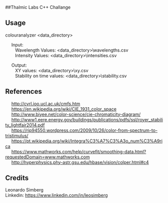 ##Thalmic Labs C++ Challange

## Usage
  colouranalyzer &lt;data_directory&gt;
  
&nbsp;&nbsp;&nbsp;&nbsp;&nbsp;Input:  
&nbsp;&nbsp;&nbsp;&nbsp;&nbsp;&nbsp;&nbsp;&nbsp;Wavelength Values: &lt;data_directory&gt;\wavelengths.csv  
&nbsp;&nbsp;&nbsp;&nbsp;&nbsp;&nbsp;&nbsp;&nbsp;Intensity Values: &lt;data_directory&gt;\intensities.csv  
  
&nbsp;&nbsp;&nbsp;&nbsp;&nbsp;Output:  
&nbsp;&nbsp;&nbsp;&nbsp;&nbsp;&nbsp;&nbsp;&nbsp;XY values: &lt;data_directory&gt;\xy.csv  
&nbsp;&nbsp;&nbsp;&nbsp;&nbsp;&nbsp;&nbsp;&nbsp;Stability on time values: &lt;data_directory&gt;\stability.csv  

## References
&nbsp;&nbsp;&nbsp;&nbsp;&nbsp;http://cvrl.ioo.ucl.ac.uk/cmfs.htm  
&nbsp;&nbsp;&nbsp;&nbsp;&nbsp;https://en.wikipedia.org/wiki/CIE_1931_color_space  
&nbsp;&nbsp;&nbsp;&nbsp;&nbsp;http://www.biyee.net/color-science/cie-chromaticity-diagram/  
&nbsp;&nbsp;&nbsp;&nbsp;&nbsp;http://www1.eere.energy.gov/buildings/publications/pdfs/ssl/royer_stability_lightfair2014.pdf  
&nbsp;&nbsp;&nbsp;&nbsp;&nbsp;https://rip94550.wordpress.com/2009/10/26/color-from-spectrum-to-tristimulus/  
&nbsp;&nbsp;&nbsp;&nbsp;&nbsp;https://pt.wikipedia.org/wiki/Integra%C3%A7%C3%A3o_num%C3%A9rica  
&nbsp;&nbsp;&nbsp;&nbsp;&nbsp;https://www.mathworks.com/help/curvefit/smoothing-data.html?requestedDomain=www.mathworks.com  
&nbsp;&nbsp;&nbsp;&nbsp;&nbsp;http://hyperphysics.phy-astr.gsu.edu/hbase/vision/colper.html#c4  

## Credits
Leonardo Simberg  
Linkedin: https://www.linkedin.com/in/leosimberg
